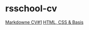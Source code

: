 # rsschool-cv
[Markdowne CV#1](https://Elya88.github.io/rsschool-cv/cv)
[HTML, CSS & Basis](https://elya88.github.io/rsschool-cv/)
